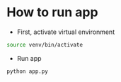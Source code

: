 # How to run app

- First, activate virtual environment
```bash
source venv/bin/activate  
```

- Run app
```bash
python app.py
```


